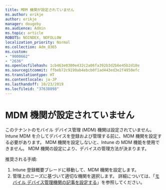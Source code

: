 ```yaml
---
title: MDM 機関が設定されていません
ms.author: erikje
author: erikje
manager: dougeby
ms.audience: Admin
ms.topic: article
ROBOTS: NOINDEX, NOFOLLOW
localization_priority: Normal
ms.collection: Adm_O365
ms.custom:
- "9000662"
- "2636"
ms.openlocfilehash: 1cb463e0300e432c2a06fa392b3d2b6e45b2d18e
ms.sourcegitcommit: ffbeb72c9199ab4ebcb0f1ad443ed3e2f4950efc
ms.translationtype: HT
ms.contentlocale: ja-JP
ms.lasthandoff: 10/23/2019
ms.locfileid: "37638898"
---
```

# <a name="your-mdm-authority-is-not-set"></a>MDM 機関が設定されていません

このテナントのモバイル デバイス管理 (MDM) 機関は設定されていません。 Intune MDM を介してデバイスを登録および管理する前に、MDM 機関を設定する必要があります。 MDM 機関を設定しないと、Intune の MDM 機能を使用できません。 MDM 機関の設定により、デバイスの管理方法が決まります。

推奨される手順:
1. Intune 登録概要ブレードに移動して、MDM 機関を設定します。
2. 管理上のニーズに基づいて適切な機関を選択します。 詳細については、「[モバイル デバイス管理機関の記事を設定する](https://docs.microsoft.com/intune/mdm-authority-set)」を参照してください。